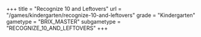 +++
title = "Recognize 10 and Leftovers"
url = "/games/kindergarten/recognize-10-and-leftovers"
grade = "Kindergarten"
gametype = "BRIX_MASTER"
subgametype = "RECOGNIZE_10_AND_LEFTOVERS"
+++